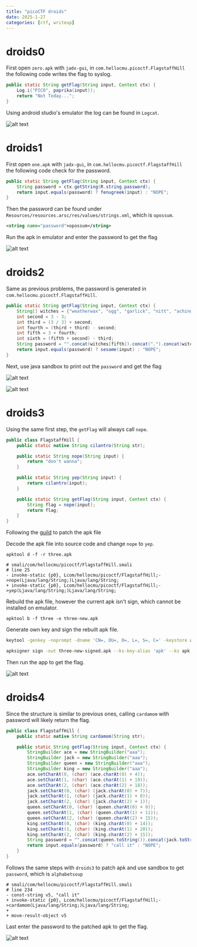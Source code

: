 ```yaml
---
title: "picoCTF droids"
date: 2025-1-27
categories: [ctf, writeup]
---
```


# droids0

First open `zero.apk` with `jadx-gui`, in `com.hellocmu.picoctf.FlagstaffHill` the following code writes the flag to syslog.

```java
public static String getFlag(String input, Context ctx) {
    Log.i("PICO", paprika(input));
    return "Not Today...";
}
```

Using android studio's emulator the log can be found in `Logcat`.

![alt text]({{site.baseurl}}/assets/images/picoCTF-droids/droids0.png)

# droids1

First open `one.apk` with `jadx-gui`, in `com.hellocmu.picoctf.FlagstaffHill` the following code check for the password.

```java
public static String getFlag(String input, Context ctx) {
    String password = ctx.getString(R.string.password);
    return input.equals(password) ? fenugreek(input) : "NOPE";
}
```

Then the password can be found under `Resources/resources.arsc/res/values/strings.xml`, which is `opossum`.

```xml
<string name="password">opossum</string>
```

Run the apk in emulator and enter the password to get the flag

![alt text]({{site.baseurl}}/assets/images/picoCTF-droids/droids1.png)

# droids2

Same as previous problems, the password is generated in `com.hellocmu.picoctf.FlagstaffHill`.

```java
public static String getFlag(String input, Context ctx) {
    String[] witches = {"weatherwax", "ogg", "garlick", "nitt", "aching", "dismass"};
    int second = 3 - 3;
    int third = (3 / 3) + second;
    int fourth = (third + third) - second;
    int fifth = 3 + fourth;
    int sixth = (fifth + second) - third;
    String password = "".concat(witches[fifth]).concat(".").concat(witches[third]).concat(".").concat(witches[second]).concat(".").concat(witches[sixth]).concat(".").concat(witches[3]).concat(".").concat(witches[fourth]);
    return input.equals(password) ? sesame(input) : "NOPE";
}
```

Next, use java sandbox to print out the `password` and get the flag

![alt text]({{site.baseurl}}/assets/images/picoCTF-droids/droids2-sandbox.png)

![alt text]({{site.baseurl}}/assets/images/picoCTF-droids/droids2-flag.png)

# droids3

Using the same first step, the `getFlag` will always call `nope`.

```java
public class FlagstaffHill {
    public static native String cilantro(String str);

    public static String nope(String input) {
        return "don't wanna";
    }

    public static String yep(String input) {
        return cilantro(input);
    }

    public static String getFlag(String input, Context ctx) {
        String flag = nope(input);
        return flag;
    }
}
```

Following the [guild](https://book.jorianwoltjer.com/mobile/patching-apks) to patch the apk file

Decode the apk file into source code and change `nope` to `yep`.

`apktool d -f -r three.apk `

```smali
# smali/com/hellocmu/picoctf/FlagstaffHill.smali
# line 25
- invoke-static {p0}, Lcom/hellocmu/picoctf/FlagstaffHill;->nope(Ljava/lang/String;)Ljava/lang/String;
+ invoke-static {p0}, Lcom/hellocmu/picoctf/FlagstaffHill;->yep(Ljava/lang/String;)Ljava/lang/String;
```

Rebuild the apk file, however the current apk isn't sign, which cannot be installed on emulator.

`apktool b -f three -o three-new.apk`

Generate own key and sign the rebuilt apk file. 

```bash
keytool -genkey -noprompt -dname 'CN=, OU=, O=, L=, S=, C=' -keystore apk.keystore -alias 'apk' -keyalg RSA -storepass 'password' -keypass 'password'
```

```bash
apksigner sign -out three-new-signed.apk --ks-key-alias 'apk' --ks apk.keystore --key-pass 'pass:password' --ks-pass 'pass:password' -v three-new.apk
```

Then run the app to get the flag.

![alt text]({{site.baseurl}}/assets/images/picoCTF-droids/droids3.png)

# droids4

Since the structure is similar to previous ones, calling `cardamom` with password will likely return the flag.

```java
public class FlagstaffHill {
    public static native String cardamom(String str);

    public static String getFlag(String input, Context ctx) {
        StringBuilder ace = new StringBuilder("aaa");
        StringBuilder jack = new StringBuilder("aaa");
        StringBuilder queen = new StringBuilder("aaa");
        StringBuilder king = new StringBuilder("aaa");
        ace.setCharAt(0, (char) (ace.charAt(0) + 4));
        ace.setCharAt(1, (char) (ace.charAt(1) + 19));
        ace.setCharAt(2, (char) (ace.charAt(2) + 18));
        jack.setCharAt(0, (char) (jack.charAt(0) + 7));
        jack.setCharAt(1, (char) (jack.charAt(1) + 0));
        jack.setCharAt(2, (char) (jack.charAt(2) + 1));
        queen.setCharAt(0, (char) (queen.charAt(0) + 0));
        queen.setCharAt(1, (char) (queen.charAt(1) + 11));
        queen.setCharAt(2, (char) (queen.charAt(2) + 15));
        king.setCharAt(0, (char) (king.charAt(0) + 14));
        king.setCharAt(1, (char) (king.charAt(1) + 20));
        king.setCharAt(2, (char) (king.charAt(2) + 15));
        String password = "".concat(queen.toString()).concat(jack.toString()).concat(ace.toString()).concat(king.toString());
        return input.equals(password) ? "call it" : "NOPE";
    }
}
```

Follows the same steps with `droids3` to patch apk and use sandbox to get `password`, which is `alphabetsoup`

```
# smali/com/hellocmu/picoctf/FlagstaffHill.smali
# line 234
- const-string v5, "call it"
+ invoke-static {p0}, Lcom/hellocmu/picoctf/FlagstaffHill;->cardamom(Ljava/lang/String;)Ljava/lang/String;
+ 
+ move-result-object v5
```

Last enter the password to the patched apk to get the flag.

![alt text]({{site.baseurl}}/assets/images/picoCTF-droids/droids4.png)